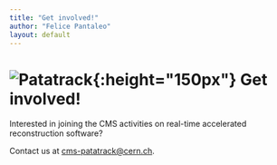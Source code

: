 ```yaml
---
title: "Get involved!"
author: "Felice Pantaleo"
layout: default
---
```




# ![Patatrack]({{site.baseurl}}/images/patatrack.png){:height="150px"}   Get involved!




Interested in joining the CMS activities on real-time accelerated reconstruction software?

Contact us at [cms-patatrack@cern.ch](mailto:cms-patatrack@cern.ch).
